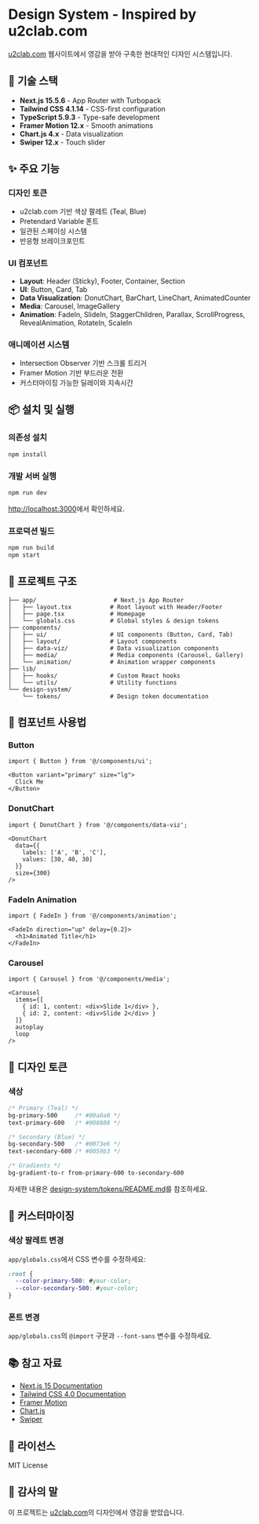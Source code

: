 # Design System - Inspired by u2clab.com

[u2clab.com](https://u2clab.com) 웹사이트에서 영감을 받아 구축한 현대적인 디자인 시스템입니다.

## 🚀 기술 스택

- **Next.js 15.5.6** - App Router with Turbopack
- **Tailwind CSS 4.1.14** - CSS-first configuration
- **TypeScript 5.9.3** - Type-safe development
- **Framer Motion 12.x** - Smooth animations
- **Chart.js 4.x** - Data visualization
- **Swiper 12.x** - Touch slider

## ✨ 주요 기능

### 디자인 토큰
- u2clab.com 기반 색상 팔레트 (Teal, Blue)
- Pretendard Variable 폰트
- 일관된 스페이싱 시스템
- 반응형 브레이크포인트

### UI 컴포넌트
- **Layout**: Header (Sticky), Footer, Container, Section
- **UI**: Button, Card, Tab
- **Data Visualization**: DonutChart, BarChart, LineChart, AnimatedCounter
- **Media**: Carousel, ImageGallery
- **Animation**: FadeIn, SlideIn, StaggerChildren, Parallax, ScrollProgress, RevealAnimation, RotateIn, ScaleIn

### 애니메이션 시스템
- Intersection Observer 기반 스크롤 트리거
- Framer Motion 기반 부드러운 전환
- 커스터마이징 가능한 딜레이와 지속시간

## 📦 설치 및 실행

### 의존성 설치
```bash
npm install
```

### 개발 서버 실행
```bash
npm run dev
```

[http://localhost:3000](http://localhost:3000)에서 확인하세요.

### 프로덕션 빌드
```bash
npm run build
npm start
```

## 📁 프로젝트 구조

```
├── app/                      # Next.js App Router
│   ├── layout.tsx           # Root layout with Header/Footer
│   ├── page.tsx             # Homepage
│   └── globals.css          # Global styles & design tokens
├── components/
│   ├── ui/                  # UI components (Button, Card, Tab)
│   ├── layout/              # Layout components
│   ├── data-viz/            # Data visualization components
│   ├── media/               # Media components (Carousel, Gallery)
│   └── animation/           # Animation wrapper components
├── lib/
│   ├── hooks/               # Custom React hooks
│   └── utils/               # Utility functions
└── design-system/
    └── tokens/              # Design token documentation
```

## 🎨 컴포넌트 사용법

### Button
```tsx
import { Button } from '@/components/ui';

<Button variant="primary" size="lg">
  Click Me
</Button>
```

### DonutChart
```tsx
import { DonutChart } from '@/components/data-viz';

<DonutChart
  data={{
    labels: ['A', 'B', 'C'],
    values: [30, 40, 30]
  }}
  size={300}
/>
```

### FadeIn Animation
```tsx
import { FadeIn } from '@/components/animation';

<FadeIn direction="up" delay={0.2}>
  <h1>Animated Title</h1>
</FadeIn>
```

### Carousel
```tsx
import { Carousel } from '@/components/media';

<Carousel
  items={[
    { id: 1, content: <div>Slide 1</div> },
    { id: 2, content: <div>Slide 2</div> }
  ]}
  autoplay
  loop
/>
```

## 🎯 디자인 토큰

### 색상
```css
/* Primary (Teal) */
bg-primary-500     /* #00a0a0 */
text-primary-600   /* #008888 */

/* Secondary (Blue) */
bg-secondary-500   /* #0073e6 */
text-secondary-600 /* #0059b3 */

/* Gradients */
bg-gradient-to-r from-primary-600 to-secondary-600
```

자세한 내용은 [design-system/tokens/README.md](design-system/tokens/README.md)를 참조하세요.

## 🔧 커스터마이징

### 색상 팔레트 변경
`app/globals.css`에서 CSS 변수를 수정하세요:

```css
:root {
  --color-primary-500: #your-color;
  --color-secondary-500: #your-color;
}
```

### 폰트 변경
`app/globals.css`의 `@import` 구문과 `--font-sans` 변수를 수정하세요.

## 📚 참고 자료

- [Next.js 15 Documentation](https://nextjs.org/docs)
- [Tailwind CSS 4.0 Documentation](https://tailwindcss.com)
- [Framer Motion](https://www.framer.com/motion/)
- [Chart.js](https://www.chartjs.org/)
- [Swiper](https://swiperjs.com/)

## 📝 라이선스

MIT License

## 🙏 감사의 말

이 프로젝트는 [u2clab.com](https://u2clab.com)의 디자인에서 영감을 받았습니다.

